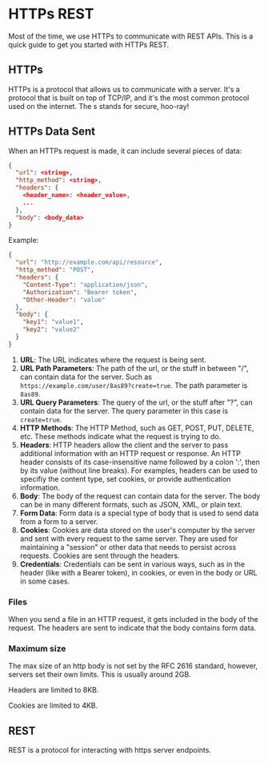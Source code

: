 # HTTPs REST

Most of the time, we use HTTPs to communicate with REST APIs. This is a quick guide to get you started with HTTPs REST.

## HTTPs

HTTPs is a protocol that allows us to communicate with a server. It's a protocol that is built on top of TCP/IP, and it's the most common protocol used on the internet. The s stands for secure, hoo-ray!

## HTTPs Data Sent

When an HTTPs request is made, it can include several pieces of data:

```json
{
  "url": <string>,
  "http_method": <string>,
  "headers": {
    <header_name>: <header_value>,
    ...
  },
  "body": <body_data>
}
```

Example:

```json
{
  "url": "http://example.com/api/resource",
  "http_method": "POST",
  "headers": {
    "Content-Type": "application/json",
    "Authorization": "Bearer token",
    "Other-Header": "value"
  },
  "body": {
    "key1": "value1",
    "key2": "value2"
  }
}
```

1. **URL**: The URL indicates where the request is being sent.
2. **URL Path Parameters**: The path of the url, or the stuff in between "/", can contain data for the server. Such as `https://example.com/user/8as89?create=true`. The path parameter is `8as89`.
3. **URL Query Parameters**: The query of the url, or the stuff after "?", can contain data for the server. The query parameter in this case is `create=true`.
4. **HTTP Methods**: The HTTP Method, such as GET, POST, PUT, DELETE, etc. These methods indicate what the request is trying to do.
5. **Headers**: HTTP headers allow the client and the server to pass additional information with an HTTP request or response. An HTTP header consists of its case-insensitive name followed by a colon ':', then by its value (without line breaks). For examples, headers can be used to specifiy the content type, set cookies, or provide authentication information.
6. **Body**: The body of the request can contain data for the server. The body can be in many different formats, such as JSON, XML, or plain text.
7. **Form Data**: Form data is a special type of body that is used to send data from a form to a server.
8. **Cookies**: Cookies are data stored on the user's computer by the server and sent with every request to the same server. They are used for maintaining a "session" or other data that needs to persist across requests. Cookies are sent through the headers.
9. **Credentials**: Credentials can be sent in various ways, such as in the header (like with a Bearer token), in cookies, or even in the body or URL in some cases.

### Files

When you send a file in an HTTP request, it gets included in the body of the request. The headers are sent to indicate that the body contains form data.

### Maximum size

The max size of an http body is not set by the RFC 2616 standard, however, servers set their own limits. This is usually around 2GB.

Headers are limited to 8KB.

Cookies are limited to 4KB.

## REST

REST is a protocol for interacting with https server endpoints.

```

```
